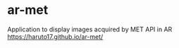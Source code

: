 # ar-met
Application to display images acquired by MET API in AR  
https://haruto17.github.io/ar-met/
